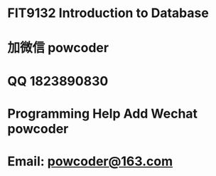 # FIT9132 Introduction to Database
# 加微信 powcoder

# QQ 1823890830

# Programming Help Add Wechat powcoder

# Email: powcoder@163.com

